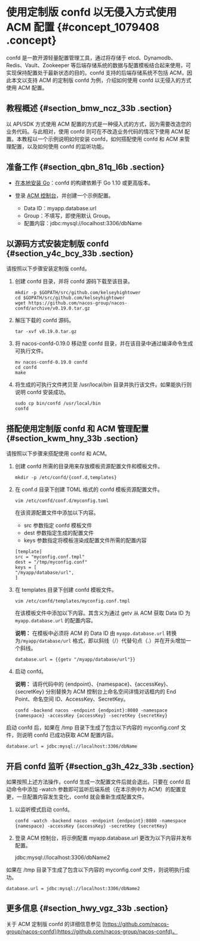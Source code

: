 # 使用定制版 confd 以无侵入方式使用 ACM 配置 {#concept_1079408 .concept}

confd 是一款开源轻量配置管理工具，通过将存储于 etcd、Dynamodb、Redis、Vault、Zookeeper 等后端存储系统的数据与配置模板结合起来使用，可实现保持配置处于最新状态的目的。confd 支持的后端存储系统不包括 ACM，因此本文以支持 ACM 的定制版 confd 为例，介绍如何使用 confd 以无侵入的方式使用 ACM 配置。

## 教程概述 {#section_bmw_ncz_33b .section}

以 API/SDK 方式使用 ACM 配置的方式是一种侵入式的方式，因为需要改造您的业务代码。与此相对，使用 confd 则可在不改造业务代码的情况下使用 ACM 配置。本教程以一个示例说明如何安装 confd，如何搭配使用 confd 和 ACM 来管理配置，以及如何使用 confd 的监听功能。

## 准备工作 {#section_qbn_81q_l6b .section}

-   [在本地安装 Go](https://golang.org/doc/install)：confd 的构建依赖于 Go 1.10 或更高版本。

-   登录 [ACM 控制台](https://acm.console.alibabacloud.com/)，并创建一个示例配置。

    -   Data ID：myapp.database.url
    -   Group：不填写，即使用默认 Group。
    -   配置内容：jdbc:mysql://localhost:3306/dbName

## 以源码方式安装定制版 confd {#section_y4c_bcy_33b .section}

请按照以下步骤安装定制版 confd。

1.  创建 confd 目录，并将 confd 源码下载至该目录。

    ``` {#codeblock_7ny_984_mdy}
    mkdir -p $GOPATH/src/github.com/kelseyhightower
    cd $GOPATH/src/github.com/kelseyhightower
    wget https://github.com/nacos-group/nacos-confd/archive/v0.19.0.tar.gz
    ```

2.  解压下载的 confd 源码。

    ``` {#codeblock_n9j_yv4_3u3}
    tar -xvf v0.19.0.tar.gz
    ```

3.  将 nacos-confd-0.19.0 移动至 confd 目录，并在该目录中通过编译命令生成可执行文件。

    ``` {#codeblock_cvv_a8d_ng5}
    mv nacos-confd-0.19.0 confd
    cd confd
    make
    ```

4.  将生成的可执行文件拷贝至 /usr/local/bin 目录并执行该文件。如果能执行则说明 confd 安装成功。

    ``` {#codeblock_nul_eyb_mhm}
    sudo cp bin/confd /usr/local/bin
    confd
    ```


## 搭配使用定制版 confd 和 ACM 管理配置 {#section_kwm_hny_33b .section}

请按照以下步骤来搭配使用 confd 和 ACM。

1.  创建 confd 所需的目录用来存放模板资源配置文件和模板文件。

    ``` {#codeblock_vjg_9k8_3fg}
    mkdir -p /etc/confd/{conf.d,templates}
    ```

2.  在 conf.d 目录下创建 TOML 格式的 confd 模板资源配置文件。

    ``` {#codeblock_moy_ami_r17}
    vim /etc/confd/conf.d/myconfig.toml
    ```

    在该资源配置文件中添加以下内容。

    -   src 参数指定 confd 模板文件
    -   dest 参数指定生成的配置文件
    -   keys 参数指定将模板渲染成配置文件所需的配置内容
    ``` {#codeblock_jx6_8cs_q4z}
    [template]
    src = "myconfig.conf.tmpl"
    dest = "/tmp/myconfig.conf"
    keys = [
    "/myapp/database/url",
    ]
    ```

3.  在 templates 目录下创建 confd 模板文件。

    ``` {#codeblock_x9g_fwy_6k5}
    vim /etc/confd/templates/myconfig.conf.tmpl
    ```

    在该模板文件中添加以下内容。其含义为通过 getv 从 ACM 获取 Data ID 为 `myapp.database.url` 的配置内容。

    **说明：** 在模板中必须将 ACM 的 Data ID 由 `myapp.database.url` 转换为`/myapp/database/url` 格式，即以斜线（/）代替句点（.）并在开头增加一个斜线。

    ``` {#codeblock_g3l_pwb_nbp}
    database.url = {{getv "/myapp/database/url"}}
    ```

4.  启动 confd。

    **说明：** 请将代码中的 \{endpoint\}、\{namespace\}、\{accessKey\}、\{secretKey\} 分别替换为 ACM 控制台上命名空间详情对话框内的 End Point、命名空间 ID、AccessKey、SecretKey。

    ``` {#codeblock_c27_8en_v0w}
    confd -backend nacos -endpoint {endpoint}:8080 -namespace {namespace} -accessKey {accessKey} -secretKey {secretKey}
    ```


启动 confd 后，如果在 /tmp 目录下生成了包含以下内容的 myconfig.conf 文件，则说明 confd 已成功获取 ACM 配置内容。

``` {#screen_08s_afr_ovt .screen}
database.url = jdbc:mysql://localhost:3306/dbName
```

## 开启 confd 监听 {#section_g3h_42z_33b .section}

如果按照上述方法操作，confd 生成一次配置文件后就会退出。只要在 confd 启动命令中添加 -watch 参数即可监听后端系统（在本示例中为 ACM）的配置变更，一旦配置内容发生变化，confd 就会重新生成配置文件。

1.  以监听模式启动 confd。

    ``` {#codeblock_t1e_3ro_88f}
    confd -watch -backend nacos -endpoint {endpoint}:8080 -namespace {namespace} -accessKey {accessKey} -secretKey {secretKey}
    ```

2.  登录 ACM 控制台，将示例配置 myapp.database.url 更改为以下内容并发布配置。

    jdbc:mysql://localhost:3306/dbName2


如果在 /tmp 目录下生成了包含以下内容的 myconfig.conf 文件，则说明执行成功。

``` {#screen_46k_des_o3y .screen}
database.url = jdbc:mysql://localhost:3306/dbName2
```

## 更多信息 {#section_hwy_vgz_33b .section}

关于 ACM 定制版 confd 的详细信息参见 [https://github.com/nacos-group/nacos-confd](https://github.com/nacos-group/nacos-confd)。

